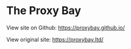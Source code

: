 # The Proxy Bay

View site on Github: https://proxybay.github.io/

View original site: https://proxybay.ltd/

